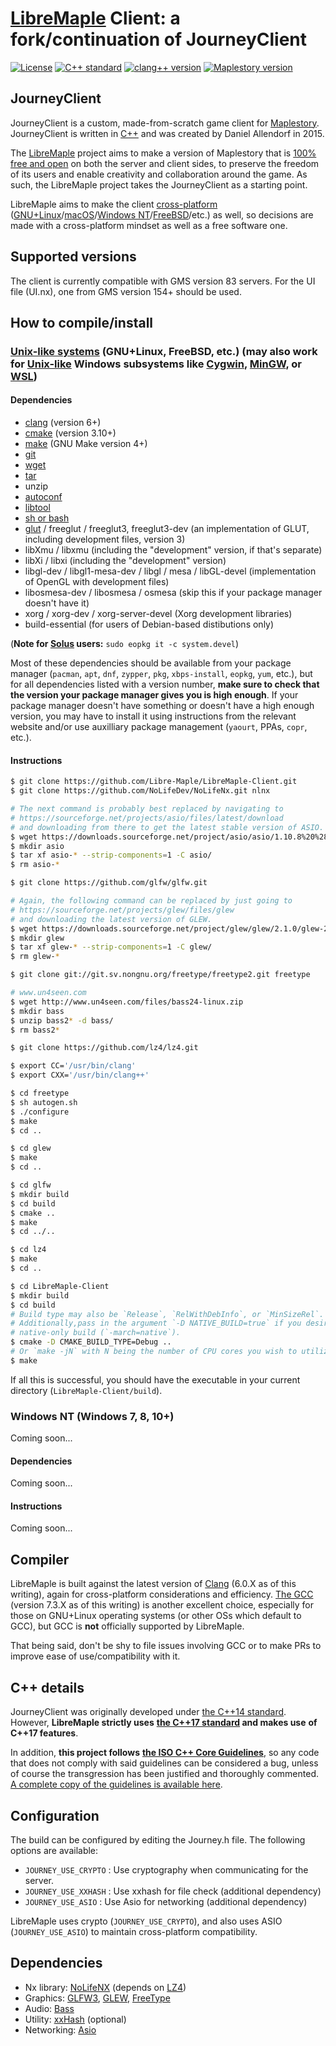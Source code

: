 # [LibreMaple](https://libremaple.org/) Client: a fork/continuation of JourneyClient

[![License](https://img.shields.io/badge/license-AGPL%20v3.0%2B-brightgreen.svg)](https://www.gnu.org/licenses/agpl-3.0.html)
[![C++ standard](https://img.shields.io/badge/C%2B%2B-17-blue.svg)](https://en.wikipedia.org/wiki/C%2B%2B17)
[![clang++ version](https://img.shields.io/badge/clang%2B%2B-6.0.0+-dd66aa.svg)](http://clang.llvm.org/)
[![Maplestory version](https://img.shields.io/badge/Maplestory-GMS_v83-orange.svg)](https://en.wikipedia.org/wiki/MapleStory)

## JourneyClient

JourneyClient is a custom, made-from-scratch game client for
[Maplestory](https://en.wikipedia.org/wiki/MapleStory).
JourneyClient is written in [C++](https://en.wikipedia.org/wiki/C%2B%2B) and
was created by Daniel Allendorf in 2015.

The [LibreMaple](https://libremaple.org/) project aims to make a version of
Maplestory that is
[100% free and open](https://www.fsf.org/about/what-is-free-software) on both
the server and client sides, to preserve the freedom of its users and enable
creativity and collaboration around the game. As such, the LibreMaple project
takes the JourneyClient as a starting point.

LibreMaple aims to make the client
[cross-platform](https://en.wikipedia.org/wiki/Cross-platform)
([GNU+Linux](https://en.wikipedia.org/wiki/Linux)/[macOS](https://en.wikipedia.org/wiki/MacOS)/[Windows NT](https://en.wikipedia.org/wiki/Windows_NT)/[FreeBSD](https://en.wikipedia.org/wiki/FreeBSD)/etc.)
as well, so decisions are made with a cross-platform mindset as well as a free
software one.

## Supported versions

The client is currently compatible with GMS version 83 servers. For the UI file
(UI.nx), one from GMS version 154+ should be used.

## How to compile/install

### [Unix-like systems](https://en.wikipedia.org/wiki/Unix-like) (GNU+Linux, FreeBSD, etc.) (may also work for [Unix-like](https://en.wikipedia.org/wiki/Unix-like) Windows subsystems like [Cygwin](https://en.wikipedia.org/wiki/Cygwin), [MinGW](https://en.wikipedia.org/wiki/MinGW), or [WSL](https://en.wikipedia.org/wiki/Windows_Subsystem_for_Linux))

#### Dependencies

* [clang](http://clang.llvm.org/) (version 6+)
* [cmake](https://cmake.org/) (version 3.10+)
* [make](https://www.gnu.org/software/make/) (GNU Make version 4+)
* [git](https://git-scm.com/)
* [wget](https://www.gnu.org/software/wget/)
* [tar](https://www.gnu.org/software/tar/)
* unzip
* [autoconf](https://www.gnu.org/software/autoconf/autoconf.html)
* [libtool](https://www.gnu.org/software/libtool/)
* [sh or bash](https://en.wikipedia.org/wiki/Bourne_shell)
* [glut](http://freeglut.sourceforge.net/) / freeglut / freeglut3, freeglut3-dev (an implementation of GLUT, including development files, version 3)
* libXmu / libxmu (including the "development" version, if that's separate)
* libXi / libxi (including the "development" version)
* libgl-dev / libgl1-mesa-dev / libgl / mesa / libGL-devel (implementation of OpenGL with development files)
* libosmesa-dev / libosmesa / osmesa (skip this if your package manager doesn't have it)
* xorg / xorg-dev / xorg-server-devel (Xorg development libraries)
* build-essential (for users of Debian-based distibutions only)

(**Note for [Solus](https://solus-project.com/) users:**
`sudo eopkg it -c system.devel`)

Most of these dependencies should be available from your package manager
(`pacman`, `apt`, `dnf`, `zypper`, `pkg`, `xbps-install`, `eopkg`, `yum`,
etc.), but for all dependencies listed with a version number, **make sure
to check that the version your package manager gives you is high enough**.
If your package manager doesn't have something or doesn't have a high enough
version, you may have to install it using instructions from the relevant
website and/or use auxilliary package management (`yaourt`, PPAs, `copr`,
etc.).

#### Instructions

```bash
$ git clone https://github.com/Libre-Maple/LibreMaple-Client.git
$ git clone https://github.com/NoLifeDev/NoLifeNx.git nlnx

# The next command is probably best replaced by navigating to
# https://sourceforge.net/projects/asio/files/latest/download
# and downloading from there to get the latest stable version of ASIO.
$ wget https://downloads.sourceforge.net/project/asio/asio/1.10.8%20%28Stable%29/asio-1.10.8.tar.bz2
$ mkdir asio
$ tar xf asio-* --strip-components=1 -C asio/
$ rm asio-*

$ git clone https://github.com/glfw/glfw.git

# Again, the following command can be replaced by just going to
# https://sourceforge.net/projects/glew/files/glew
# and downloading the latest version of GLEW.
$ wget https://downloads.sourceforge.net/project/glew/glew/2.1.0/glew-2.1.0.tgz
$ mkdir glew
$ tar xf glew-* --strip-components=1 -C glew/
$ rm glew-*

$ git clone git://git.sv.nongnu.org/freetype/freetype2.git freetype

# www.un4seen.com
$ wget http://www.un4seen.com/files/bass24-linux.zip
$ mkdir bass
$ unzip bass2* -d bass/
$ rm bass2*

$ git clone https://github.com/lz4/lz4.git

$ export CC='/usr/bin/clang'
$ export CXX='/usr/bin/clang++'

$ cd freetype
$ sh autogen.sh
$ ./configure
$ make
$ cd ..

$ cd glew
$ make
$ cd ..

$ cd glfw
$ mkdir build
$ cd build
$ cmake ..
$ make
$ cd ../..

$ cd lz4
$ make
$ cd ..

$ cd LibreMaple-Client
$ mkdir build
$ cd build
# Build type may also be `Release`, `RelWithDebInfo`, or `MinSizeRel`.
# Additionally,pass in the argument `-D NATIVE_BUILD=true` if you desire a
# native-only build (`-march=native`).
$ cmake -D CMAKE_BUILD_TYPE=Debug ..
# Or `make -jN` with N being the number of CPU cores you wish to utilize.
$ make
```

If all this is successful, you should have the executable in your current
directory (`LibreMaple-Client/build`).

### Windows NT (Windows 7, 8, 10+)

Coming soon...

#### Dependencies

Coming soon...

#### Instructions

Coming soon...

## Compiler

LibreMaple is built against the latest version of
[Clang](http://clang.llvm.org/) (6.0.X as of this writing), again for
cross-platform considerations and efficiency. [The GCC](https://gcc.gnu.org/)
(version 7.3.X as of this writing) is another excellent choice, especially for
those on GNU+Linux operating systems (or other OSs which default to GCC), but
GCC is **not** officially supported by LibreMaple.

That being said, don't be shy to file issues involving GCC or to make PRs to
improve ease of use/compatibility with it.

## C++ details

JourneyClient was originally developed under
[the C++14 standard](https://en.wikipedia.org/wiki/C%2B%2B14). However,
**LibreMaple strictly uses**
**[the C++17 standard](https://en.wikipedia.org/wiki/C%2B%2B17) and makes use**
**of C++17 features**.

In addition, **this project follows**
**[the ISO C++ Core Guidelines](https://github.com/isocpp/CppCoreGuidelines)**,
so any code that does not comply with said guidelines can be considered a bug,
unless of course the transgression has been justified and thoroughly commented.
[A complete copy of the guidelines is available here](https://github.com/isocpp/CppCoreGuidelines/blob/master/CppCoreGuidelines.md).

## Configuration

The build can be configured by editing the Journey.h file.
The following options are available:

* `JOURNEY_USE_CRYPTO` : Use cryptography when communicating for the server.
* `JOURNEY_USE_XXHASH` : Use xxhash for file check (additional dependency)
* `JOURNEY_USE_ASIO`   : Use Asio for networking (additional dependency)

LibreMaple uses crypto (`JOURNEY_USE_CRYPTO`), and also uses ASIO
(`JOURNEY_USE_ASIO`) to maintain cross-platform compatibility.

## Dependencies

* Nx library:
    [NoLifeNX](https://github.com/NoLifeDev/NoLifeNx) (depends on
    [LZ4](https://github.com/lz4/lz4))
* Graphics:
    [GLFW3](http://www.glfw.org/download.html),
    [GLEW](http://glew.sourceforge.net/),
    [FreeType](http://www.freetype.org/)
* Audio:
    [Bass](http://www.un4seen.com/)
* Utility:
    [xxHash](https://github.com/Cyan4973/xxHash) (optional)
* Networking:
    [Asio](http://think-async.com/)
